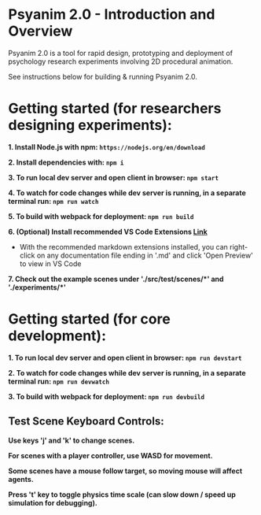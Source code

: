 # Psyanim 2.0 - Introduction and Overview

Psyanim 2.0 is a tool for rapid design, prototyping and deployment of psychology research experiments involving 2D procedural animation.

See instructions below for building & running Psyanim 2.0.

# Getting started (for researchers designing experiments):

**1. Install Node.js with npm: `https://nodejs.org/en/download`**

**2. Install dependencies with: `npm i`**

**3. To run local dev server and open client in browser: `npm start`**

**4. To watch for code changes while dev server is running, in a separate terminal run: `npm run watch`**

**5. To build with webpack for deployment: `npm run build`**

**6. (Optional) Install recommended VS Code Extensions [Link](./docs/helpful_vscode_extensions.md)**

- With the recommended markdown extensions installed, you can right-click on any documentation file ending in '.md' and click 'Open Preview' to view in VS Code

**7. Check out the example scenes under './src/test/scenes/\*' and './experiments/\*'**

# Getting started (for core development):

**1. To run local dev server and open client in browser: `npm run devstart`**

**2. To watch for code changes while dev server is running, in a separate terminal run: `npm run devwatch`**

**3. To build with webpack for deployment: `npm run devbuild`**

## Test Scene Keyboard Controls:

**Use keys 'j' and 'k' to change scenes.**

**For scenes with a player controller, use WASD for movement.**

**Some scenes have a mouse follow target, so moving mouse will affect agents.**

**Press 't' key to toggle physics time scale (can slow down / speed up simulation for debugging).**